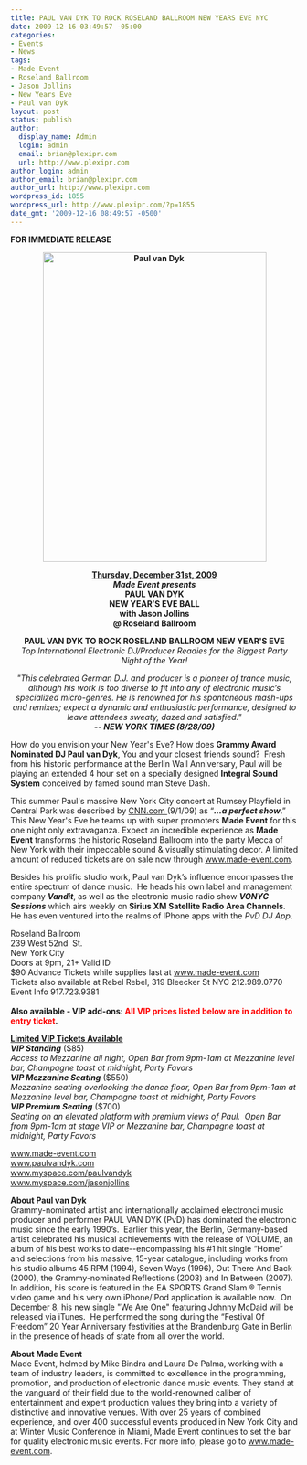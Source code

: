 ```yaml
---
title: PAUL VAN DYK TO ROCK ROSELAND BALLROOM NEW YEARS EVE NYC
date: 2009-12-16 03:49:57 -05:00
categories:
- Events
- News
tags:
- Made Event
- Roseland Ballroom
- Jason Jollins
- New Years Eve
- Paul van Dyk
layout: post
status: publish
author:
  display_name: Admin
  login: admin
  email: brian@plexipr.com
  url: http://www.plexipr.com
author_login: admin
author_email: brian@plexipr.com
author_url: http://www.plexipr.com
wordpress_id: 1855
wordpress_url: http://www.plexipr.com/?p=1855
date_gmt: '2009-12-16 08:49:57 -0500'
---
```


<p><strong>FOR IMMEDIATE RELEASE</strong></p>
<p style="text-align: center;">
<p style="text-align: center;"><strong><a href="http://www.made-event.com"><img class="size-full wp-image-1856 aligncenter" title="Paul van Dyk" src="http://www.plexipr.com/wp-content/uploads/2009/12/PVD_NYE.jpg" alt="Paul van Dyk" width="391" height="542" /></a></strong></p>
<p style="text-align: center;"><strong><span style="text-decoration: underline;">Thursday, December 31st, 2009 </span><br />
<em>Made Event presents</em><br />
PAUL VAN DYK<br />
NEW YEAR’S EVE BALL<br />
with Jason Jollins<br />
@ Roseland Ballroom</strong></p>
<p><strong> </strong></p>
<p style="text-align: center;"><strong>PAUL VAN DYK TO ROCK ROSELAND BALLROOM NEW YEAR'S EVE </strong><br />
<em>Top International Electronic DJ/Producer Readies for the Biggest Party Night of the Year!</em></p>
<p style="text-align: center;"><em>"This celebrated German D.J. and producer is a pioneer of trance music, although his work is too diverse to fit into any of electronic music’s specialized micro-genres. He is renowned for his spontaneous mash-ups and remixes; expect a dynamic and enthusiastic performance, designed to leave attendees sweaty, dazed and satisfied." </em><br />
<em><strong>-- NEW YORK TIMES (8/28/09)</strong></em></p>
<p>How do you envision your New Year's Eve? How does <strong>Grammy Award Nominated DJ Paul van Dyk</strong>, You and your closest friends sound?  Fresh from his historic performance at the Berlin Wall Anniversary, Paul will be playing an extended 4 hour set on a specially designed <strong>Integral Sound System</strong> conceived by famed sound man Steve Dash.</p>
<p>This summer Paul's massive New York City concert at Rumsey Playfield in Central Park was described by <a href="http://">CNN.com </a>(9/1/09) as “<em><strong>…a perfect show</strong></em>.” This New Year's Eve he teams up with super promoters <strong>Made Event</strong> for this one night only extravaganza. Expect an incredible experience as <strong>Made Event</strong> transforms the historic Roseland Ballroom into the party Mecca of New York with their impeccable sound &amp; visually stimulating decor. A limited amount of reduced tickets are on sale now through <a href="http://">www.made-event.com</a>.</p>
<p>Besides his prolific studio work, Paul van Dyk’s influence encompasses the entire spectrum of dance music.  He heads his own label and management company <em><strong>Vandit</strong></em>, as well as the electronic music radio show <em><strong>VONYC Sessions</strong></em> which airs weekly on<strong> Sirius XM Satellite Radio Area Channels</strong>.  He has even ventured into the realms of IPhone apps with the <em>PvD DJ App</em>.</p>
<p>Roseland Ballroom<br />
239 West 52nd  St.<br />
New York City<br />
Doors at 9pm, 21+ Valid ID<br />
$90 Advance Tickets while supplies last at <a href="http://">www.made-event.com</a><br />
Tickets also available at Rebel Rebel, 319 Bleecker St NYC 212.989.0770<br />
Event Info 917.723.9381<br />
<strong><br />
Also available - VIP add-ons: <span style="color: #ff0000;">All VIP prices listed below are in addition to entry ticket</span>.</strong></p>
<p><span style="text-decoration: underline;"><strong>Limited VIP Tickets Available</strong></span><br />
<em><strong>VIP Standing</strong></em> ($85)<br />
<em>Access to Mezzanine all night, Open Bar from 9pm-1am at Mezzanine level bar, Champagne toast at midnight, Party Favors</em><br />
<em><strong>VIP Mezzanine Seating</strong></em> ($550)<br />
<em>Mezzanine seating overlooking the dance floor, Open Bar from 9pm-1am at Mezzanine level bar, Champagne toast at midnight, Party Favors</em><br />
<em><strong>VIP Premium Seating</strong></em> ($700)<br />
<em>Seating on an elevated platform with premium views of Paul.  Open Bar from 9pm-1am at stage VIP or Mezzanine bar, Champagne toast at midnight, Party Favors</em></p>
<p><a href="http://">www.made-event.com<br />
www.paulvandyk.com<br />
www.myspace.com/paulvandyk<br />
www.myspace.com/jasonjollins</a></p>
<p><strong>About Paul van Dyk</strong><br />
Grammy-nominated artist and internationally acclaimed electronci music producer and performer PAUL VAN DYK (PvD) has dominated the electronic music since the early 1990’s.  Earlier this year, the Berlin, Germany-based artist celebrated his musical achievements with the release of VOLUME, an album of his best works to date--encompassing his #1 hit single “Home” and selections from his massive, 15-year catalogue, including works from his studio albums 45 RPM (1994), Seven Ways (1996), Out There And Back (2000), the Grammy-nominated Reflections (2003) and In Between (2007).  In addition, his score is featured in the EA SPORTS Grand Slam ® Tennis video game and his very own iPhone/iPod application is available now.  On December 8, his new single "We Are One" featuring Johnny McDaid will be released via iTunes.  He performed the song during the “Festival Of Freedom” 20 Year Anniversary festivities at the Brandenburg Gate in Berlin in the presence of heads of state from all over the world.</p>
<p><strong>About Made Event </strong><br />
Made Event, helmed by Mike Bindra and Laura De Palma, working with a team of industry leaders, is committed to excellence in the programming, promotion, and production of electronic dance music events. They stand at the vanguard of their field due to the world-renowned caliber of entertainment and expert production values they bring into a variety of distinctive and innovative venues. With over 25 years of combined experience, and over 400 successful events produced in New York City and at Winter Music Conference in Miami, Made Event continues to set the bar for quality electronic music events. For more info, please go to <a href="http://">www.made-event.com</a>.</p>
